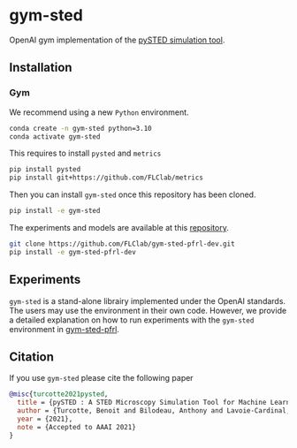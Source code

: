 # gym-sted

OpenAI gym implementation of the [pySTED simulation tool](https://github.com/FLClab/pySTED).

## Installation

### Gym

We recommend using a new `Python` environment.
```bash
conda create -n gym-sted python=3.10
conda activate gym-sted
```

This requires to install `pysted` and `metrics`
```bash
pip install pysted
pip install git+https://github.com/FLClab/metrics
```

Then you can install `gym-sted` once this repository has been cloned.
```bash
pip install -e gym-sted
```

The experiments and models are available at this [repository](https://github.com/FLClab/gym-sted-pfrl-dev).
```bash
git clone https://github.com/FLClab/gym-sted-pfrl-dev.git
pip install -e gym-sted-pfrl-dev
```

## Experiments

`gym-sted` is a stand-alone librairy implemented under the OpenAI standards. The users may use the environment in their own code. However, we provide a detailed explanation on how to run experiments with the `gym-sted` environment in [gym-sted-pfrl](https://github.com/FLClab/gym-sted-pfrl-dev#usage).

## Citation

If you use `gym-sted` please cite the following paper
```bibtex
@misc{turcotte2021pysted,
  title = {pySTED : A STED Microscopy Simulation Tool for Machine Learning Training},
  author = {Turcotte, Benoit and Bilodeau, Anthony and Lavoie-Cardinal, Flavie and Durand, Audrey},
  year = {2021},
  note = {Accepted to AAAI 2021}
}
```

